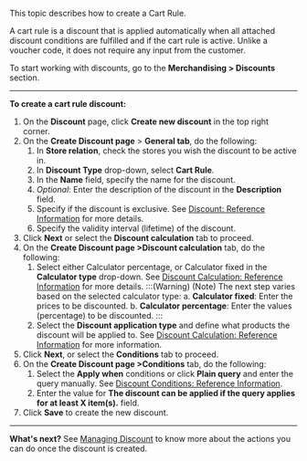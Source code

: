 This topic describes how to create a Cart Rule.

A cart rule is a discount that is applied automatically when all attached discount conditions are fulfilled and if the cart rule is active. Unlike a voucher code, it does not require any input from the customer.

To start working with discounts, go to the **Merchandising > Discounts** section.
***
**To create a cart rule discount:**
1. On the **Discount** page, click **Create new discount** in the top right corner.
2. On the **Create Discount page** > **General tab**, do the following:
    1. In **Store relation**, check the stores you wish the discount to be active in.
    2. In **Discount Type** drop-down, select **Cart Rule**.
    3. In the **Name** field, specify the name for the discount.
    4. _Optional_: Enter the description of the discount in the **Description** field.
    5. Specify if the discount is exclusive. See [Discount: Reference Information](https://documentation.spryker.com/docs/en/en/discount-reference-information) for more details.
    6. Specify the validity interval (lifetime) of the discount.
3. Click **Next** or select the **Discount calculation** tab to proceed.
4. On the **Create Discount page >Discount calculation** tab, do the following:
    1.  Select either Calculator percentage, or Calculator fixed in the **Calculator type** drop-down. See [Discount Calculation: Reference Information](https://documentation.spryker.com/docs/en/en/discount-calculation-reference-information) for more details.
    :::(Warning) (Note)
    The next step varies based on the selected calculator type:
    a. **Calculator fixed**: Enter the prices to be discounted.
    b.  **Calculator percentage**: Enter the values (percentage) to be discounted.
    :::
    2. Select the **Discount application type** and define what products the discount will be applied to. See [Discount Calculation: Reference Information](https://documentation.spryker.com/docs/en/en/discount-calculation-reference-information) for more information.
 5. Click **Next**, or select the **Conditions** tab to proceed.
 6. On the **Create Discount page >Conditions** tab, do the following:
    1. Select the **Apply when** conditions or click **Plain query** and enter the  query manually. See [Discount Conditions: Reference Information](https://documentation.spryker.com/docs/en/en/discount-conditions-reference-information).
    2. Enter the value for **The discount can be applied if the query applies for at least X item(s).** field.
7. Click **Save** to create the new discount. 
***
**What's next?**
See [Managing Discount](https://documentation.spryker.com/docs/en/en/managing-discounts) to know more about the actions you can do once the discount is created.
